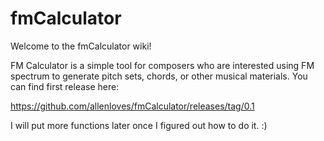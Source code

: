 fmCalculator
============

Welcome to the fmCalculator wiki!

FM Calculator is a simple tool for composers who are interested using FM spectrum to generate pitch sets, chords, or other musical materials. You can find first release here:

https://github.com/allenloves/fmCalculator/releases/tag/0.1

I will put more functions later once I figured out how to do it.  :)